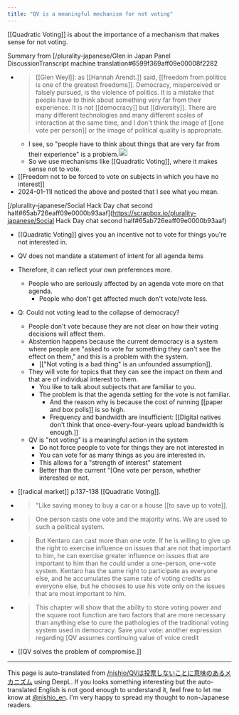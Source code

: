 ```yaml
---
title: "QV is a meaningful mechanism for not voting"
---
```


[[Quadratic Voting]] is about the importance of a mechanism that makes sense for not voting.


Summary from [/plurality-japanese/Glen in Japan Panel DiscussionTranscript machine translation#6599f369aff09e00008f2282
- > [[Glen Weyl]]: as [[Hannah Arendt.]] said, [[freedom from politics is one of the greatest freedoms]]. Democracy, misperceived or falsely pursued, is the violence of politics. It is a mistake that people have to think about something very far from their experience. It is not [[democracy]] but [[diversity]]. There are many different technologies and many different scales of interaction at the same time, and I don't think the image of [[one vote per person]] or the image of political quality is appropriate.
    - I see, so "people have to think about things that are very far from their experience" is a problem.<img src='https://scrapbox.io/api/pages/nishio-en/nishio/icon' alt='nishio.icon' height="19.5"/>
    - So we use mechanisms like [[Quadratic Voting]], where it makes sense not to vote.
- [[Freedom not to be forced to vote on subjects in which you have no interest]]
- 2024-01-11I noticed the above and posted that I see what you mean.


[/plurality-japanese/Social Hack Day chat second half#65ab726eaff09e0000b93aaf](https://scrapbox.io/plurality-japanese/Social Hack Day chat second half#65ab726eaff09e0000b93aaf)
- [[Quadratic Voting]] gives you an incentive not to vote for things you're not interested in.
- QV does not mandate a statement of intent for all agenda items
- Therefore, it can reflect your own preferences more.
    - People who are seriously affected by an agenda vote more on that agenda.
        - People who don't get affected much don't vote/vote less.
- Q: Could not voting lead to the collapse of democracy?
    - People don't vote because they are not clear on how their voting decisions will affect them.
    - Abstention happens because the current democracy is a system where people are "asked to vote for something they can't see the effect on them," and this is a problem with the system.
        - [["Not voting is a bad thing" is an unfounded assumption]].
    - They will vote for topics that they can see the impact on them and that are of individual interest to them.
        - You like to talk about subjects that are familiar to you.
        - The problem is that the agenda setting for the vote is not familiar.
            - And the reason why is because the cost of running [[paper and box polls]] is so high.
            - Frequency and bandwidth are insufficient: [[Digital natives don't think that once-every-four-years upload bandwidth is enough.]]
    - QV is "not voting" is a meaningful action in the system
        - Do not force people to vote for things they are not interested in
        - You can vote for as many things as you are interested in.
        - This allows for a "strength of interest" statement
        - Better than the current "[One vote per person, whether interested or not.


- [[radical market]] p.137-138 [[Quadratic Voting]].
- > "Like saving money to buy a car or a house [[to save up to vote]].
- > One person casts one vote and the majority wins. We are used to such a political system.
- >  But Kentaro can cast more than one vote. If he is willing to give up the right to exercise influence on issues that are not that important to him, he can exercise greater influence on issues that are important to him than he could under a one-person, one-vote system. Kentaro has the same right to participate as everyone else, and he accumulates the same rate of voting credits as everyone else, but he chooses to use his vote only on the issues that are most important to him.
- > This chapter will show that the ability to store voting power and the square root function are two factors that are more necessary than anything else to cure the pathologies of the traditional voting system used in democracy.
Save your vote: another expression regarding [QV assumes continuing value of voice credit


- [[QV solves the problem of compromise.]]

---
This page is auto-translated from [/nishio/QVは投票しないことに意味のあるメカニズム](https://scrapbox.io/nishio/QVは投票しないことに意味のあるメカニズム) using DeepL. If you looks something interesting but the auto-translated English is not good enough to understand it, feel free to let me know at [@nishio_en](https://twitter.com/nishio_en). I'm very happy to spread my thought to non-Japanese readers.